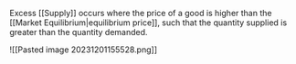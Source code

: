 Excess [[Supply]] occurs where the price of a good is higher than the [[Market Equilibrium|equilibrium price]], such that the quantity supplied is greater than the quantity demanded.

![[Pasted image 20231201155528.png]]